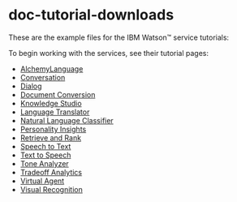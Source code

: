 # doc-tutorial-downloads
These are the example files for the IBM Watson&trade; service tutorials:

To begin working with the  services, see their tutorial pages:

- [AlchemyLanguage](https://www.ibm.com/watson/developercloud/doc/alchemylanguage/tutorials.html)
- [Conversation](https://console.bluemix.net/docs/services/conversation/tutorial.html#tutorial)
- [Dialog](https://console.bluemix.net/docs/services/conversation/tutorial.html#tutorial)
- [Document Conversion](https://www.ibm.com/watson/developercloud/doc/document-conversion/tutorial.html)
- [Knowledge Studio](http://www.ibm.com/watson/developercloud/doc/wks/wks_tutorials.shtml)
- [Language Translator](https://www.ibm.com/watson/developercloud/doc/language-translator/customizing.html)
- [Natural Language Classifier](http://www.ibm.com/watson/developercloud/doc/natural-language-classifier/getting-started.html)
- [Personality Insights](https://www.ibm.com/watson/developercloud/doc/personality-insights/basics.html)
- [Retrieve and Rank](https://www.ibm.com/watson/developercloud/doc/retrieve-rank/tutorial.html)
- [Speech to Text](https://www.ibm.com/watson/developercloud/doc/speech-to-text/tutorial.html)
- [Text to Speech](https://www.ibm.com/watson/developercloud/doc/text-to-speech/tutorial.html)
- [Tone Analyzer](https://www.ibm.com/watson/developercloud/doc/tone-analyzer/getting-started.html)
- [Tradeoff Analytics](https://www.ibm.com/watson/developercloud/doc/tradeoff-analytics/basics.html)
- [Virtual Agent](https://www.ibm.com/watson/developercloud/doc/virtual-agent/wva_tutless_intro.html)
- [Visual Recognition](https://www.ibm.com/watson/developercloud/doc/visual-recognition/getting-started.html)
